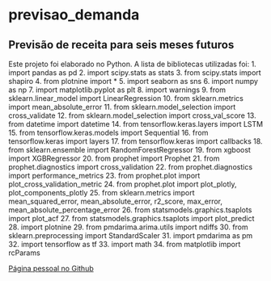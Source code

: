 # previsao_demanda
## Previsão de receita para seis meses futuros
Este projeto foi elaborado no Python. A lista de bibliotecas utilizadas foi: 1. import pandas as pd
                                                                             2. import scipy.stats as stats
                                                                             3. from scipy.stats import shapiro
                                                                             4. from plotnine import *
                                                                             5. import seaborn as sns
                                                                             6. import numpy as np
                                                                             7. import matplotlib.pyplot as plt
                                                                             8. import warnings
                                                                             9. from sklearn.linear_model import LinearRegression
                                                                             10. from sklearn.metrics import mean_absolute_error
                                                                             11. from sklearn.model_selection import cross_validate
                                                                             12. from sklearn.model_selection import cross_val_score
                                                                             13. from datetime import datetime
                                                                             14. from tensorflow.keras.layers import LSTM
                                                                             15. from tensorflow.keras.models import Sequential
                                                                             16. from tensorflow.keras import layers
                                                                             17. from tensorflow.keras import callbacks
                                                                             18. from sklearn.ensemble import RandomForestRegressor
                                                                             19. from xgboost import XGBRegressor
                                                                             20. from prophet import Prophet
                                                                             21. from prophet.diagnostics import cross_validation
                                                                             22. from prophet.diagnostics import performance_metrics
                                                                             23. from prophet.plot import plot_cross_validation_metric
                                                                             24. from prophet.plot import plot_plotly, plot_components_plotly
                                                                             25. from sklearn.metrics import mean_squared_error, mean_absolute_error, r2_score, max_error, mean_absolute_percentage_error
                                                                             26. from statsmodels.graphics.tsaplots import plot_acf
                                                                             27. from statsmodels.graphics.tsaplots import plot_predict
                                                                             28. import plotnine
                                                                             29. from pmdarima.arima.utils import ndiffs
                                                                             30. from sklearn.preprocessing import StandardScaler
                                                                             31. import pmdarima as pm
                                                                             32. import tensorflow as tf
                                                                             33. import math
                                                                             34. from matplotlib import rcParams
                                                                            
[Página pessoal no Github](robertomoniz.github.io)
